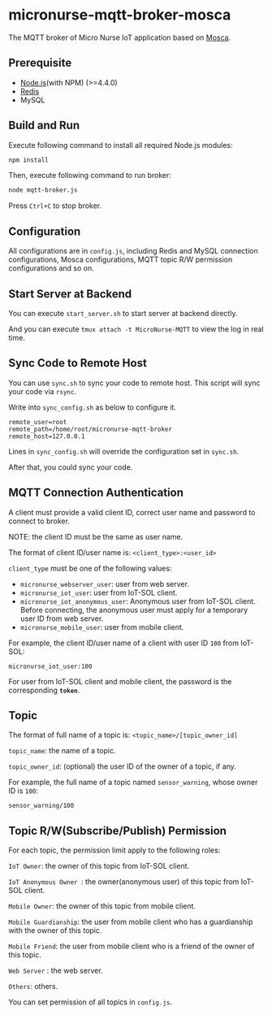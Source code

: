 # micronurse-mqtt-broker-mosca
The MQTT broker of Micro Nurse IoT application based on [Mosca](https://github.com/mcollina/mosca).

## Prerequisite

+ [Node.js](https://nodejs.org/)(with NPM) (>=4.4.0)
+ [Redis](http://redis.io/)
+ MySQL

## Build and Run
Execute following command to install all required Node.js modules:

```bash
npm install
```

Then, execute following command to run broker:
```bash
node mqtt-broker.js
```

Press `Ctrl+C` to stop broker. 

## Configuration

All configurations are in `config.js`, including Redis and MySQL connection configurations, Mosca configurations, MQTT topic R/W permission configurations and so on.

## Start Server at Backend

You can execute `start_server.sh` to start server at backend directly.

And you can execute `tmux attach -t MicroNurse-MQTT` to view the log in real time.

## Sync Code to Remote Host

You can use `sync.sh` to sync your code to remote host. This script will sync your code via `rsync`.

Write into `sync_config.sh` as below to configure it.

```shell
remote_user=root
remote_path=/home/root/micronurse-mqtt-broker
remote_host=127.0.0.1
```

Lines in `sync_config.sh` will override the configuration set in `sync.sh`.

After that, you could sync your code.

## MQTT Connection Authentication

A client must provide a valid client ID, correct user name and password to connect to broker.

NOTE: the client ID must be the same as user name.

The format of client ID/user name is: `<client_type>:<user_id>`

`client_type` must be one of the following values:

+ `micronurse_webserver_user`: user from web server.
+ `micronurse_iot_user`: user from IoT-SOL client.
+ `micronurse_iot_anonymous_user`: Anonymous user from IoT-SOL client. Before connecting, the anonymous user must apply for a temporary user ID from web server.
+ `micronurse_mobile_user`: user from mobile client.

For example, the client ID/user name of  a client with user ID `100` from IoT-SOL:

```
micronurse_iot_user:100
```

For user from IoT-SOL client and mobile client, the password is the corresponding **`token`**.

## Topic

The format of full name of a topic is: `<topic_name>/[topic_owner_id]`

`topic_name`: the name of a topic.

`topic_owner_id`: (optional) the user ID of the owner of a topic, if any.

For example, the full name of a topic named `sensor_warning`, whose owner ID is `100`:

```
sensor_warning/100
```

## Topic R/W(Subscribe/Publish) Permission

For each topic, the permission limit apply to the following roles:

`IoT Owner`: the owner of this topic from IoT-SOL client.

`IoT Anonymous Owner `: the owner(anonymous user) of this topic from IoT-SOL client.

`Mobile Owner`: the owner of this topic from mobile client.

`Mobile Guardianship`: the user from mobile client who has a guardianship with the owner of this topic.

`Mobile Friend`: the user from mobile client who is a friend of the owner of this topic.

`Web Server` : the web server.

`Others`:  others.

You can set permission of all topics in `config.js`.